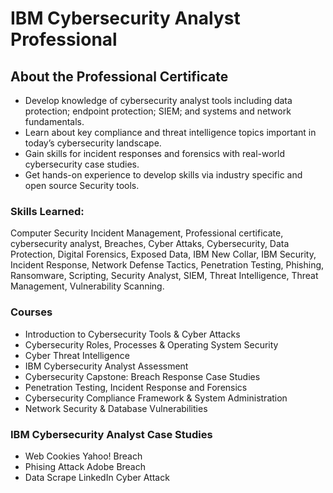 # IBM Cybersecurity Analyst Professional

## About the Professional Certificate
  - Develop knowledge of cybersecurity analyst tools including data protection; endpoint protection; SIEM; and systems and network fundamentals. 
  - Learn about key compliance and threat intelligence topics important in today’s cybersecurity landscape.
  - Gain skills for incident responses and forensics with real-world cybersecurity case studies.
  - Get hands-on experience to develop skills via industry specific and open source Security tools.
  
### Skills Learned: 

Computer Security Incident Management, Professional certificate, cybersecurity analyst, Breaches, Cyber Attaks, Cybersecurity, Data Protection, Digital Forensics, Exposed Data, IBM New Collar, IBM Security, Incident Response, Network Defense Tactics, Penetration Testing, Phishing, Ransomware, Scripting, Security Analyst, SIEM, Threat Intelligence, Threat Management, Vulnerability Scanning.

### Courses
  - Introduction to Cybersecurity Tools & Cyber Attacks
  - Cybersecurity Roles, Processes & Operating System Security
  - Cyber Threat Intelligence
  - IBM Cybersecurity Analyst Assessment
  - Cybersecurity Capstone: Breach Response Case Studies
  - Penetration Testing, Incident Response and Forensics
  - Cybersecurity Compliance Framework & System Administration
  - Network Security & Database Vulnerabilities

### IBM Cybersecurity Analyst Case Studies
- Web Cookies Yahoo! Breach
- Phising Attack Adobe Breach
- Data Scrape LinkedIn Cyber Attack
